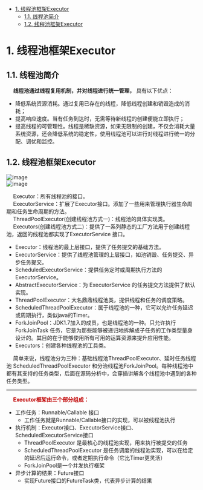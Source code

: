 
<!-- TOC -->

- [1. 线程池框架Executor](#1-线程池框架executor)
    - [1.1. 线程池简介](#11-线程池简介)
    - [1.2. 线程池框架Executor](#12-线程池框架executor)

<!-- /TOC -->


# 1. 线程池框架Executor
<!-- 

-->

## 1.1. 线程池简介
&emsp; **线程池通过线程复用机制，并对线程进行统一管理，** 具有以下优点：  

* 降低系统资源消耗。通过复用已存在的线程，降低线程创建和销毁造成的消耗；  
* 提高响应速度。当有任务到达时，无需等待新线程的创建便能立即执行；  
* 提高线程的可管理性。线程是稀缺资源，如果无限制的创建，不仅会消耗大量系统资源，还会降低系统的稳定性，使用线程池可以进行对线程进行统一的分配、调优和监控。  



## 1.2. 线程池框架Executor
![image](http://182.92.69.8:8081/img/java/concurrent/threadPool-2.png)   
![image](http://182.92.69.8:8081/img/java/concurrent/threadPool-21.png)   


&emsp; Executor：所有线程池的接口。  
&emsp; ExecutorService：扩展了Executor接口。添加了一些用来管理执行器生命周期和任务生命周期的方法。  
&emsp; ThreadPoolExecutor(创建线程池方式一)：线程池的具体实现类。  
&emsp; Executors(创建线程池方式二)：提供了一系列静态的工厂方法用于创建线程池，返回的线程池都实现了ExecutorService 接口。  

* Executor：线程池的最上层接口，提供了任务提交的基础方法。  
* ExecutorService：提供了线程池管理的上层接口，如池销毁、任务提交、异步任务提交。  
* ScheduledExecutorService：提供任务定时或周期执行方法的 ExecutorService。  
* AbstractExecutorService：为 ExecutorService 的任务提交方法提供了默认实现。  
* ThreadPoolExecutor：大名鼎鼎线程池类，提供线程和任务的调度策略。  
* ScheduledThreadPoolExecutor：属于线程池的一种，它可以允许任务延迟或周期执行，类似java的Timer。  
* ForkJoinPool：JDK1.7加入的成员，也是线程池的一种。只允许执行 ForkJoinTask 任务，它是为那些能够被递归地拆解成子任务的工作类型量身设计的。其目的在于能够使用所有可用的运算资源来提升应用性能。  
* Executors：创建各种线程池的工具类。  

&emsp; 简单来说，线程池分为三种：基础线程池ThreadPoolExecutor、延时任务线程池 ScheduledThreadPoolExecutor 和分治线程池ForkJoinPool。每种线程池中都有其支持的任务类型，后面在源码分析中，会穿插讲解各个线程池中遇到的各种任务类型。  

---------

&emsp; **<font color = "color">Executor框架由三个部分组成：</font>**  

* 工作任务：Runnable/Callable 接口
    * 工作任务就是Runnable/Callable接口的实现，可以被线程池执行
* 执行机制：Executor接口、ExecutorService接口、ScheduledExecutorService接口
    * ThreadPoolExecutor 是最核心的线程池实现，用来执行被提交的任务
    * ScheduledThreadPoolExecutor 是任务调度的线程池实现，可以在给定的延迟后运行命令，或者定期执行命令（它比Timer更灵活）
    * ForkJoinPool是一个并发执行框架
* 异步计算的结果：Future接口
    * 实现Future接口的FutureTask类，代表异步计算的结果


